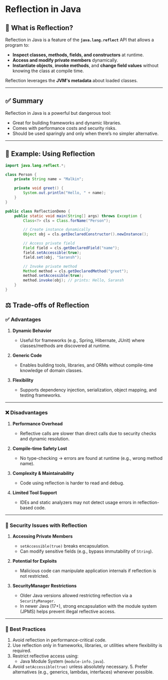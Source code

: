 # Reflection in Java

## 📌 What is Reflection?

Reflection in Java is a feature of the **`java.lang.reflect`** API that allows a program to:
- **Inspect classes, methods, fields, and constructors** at runtime.
- **Access and modify private members** dynamically.
- **Instantiate objects**, **invoke methods**, and **change field values** without knowing the class at compile time.

Reflection leverages the **JVM's metadata** about loaded classes.

---

## ✅ Summary

Reflection in Java is a powerful but dangerous tool:
- Great for building frameworks and dynamic libraries.
- Comes with performance costs and security risks.
- Should be used sparingly and only when there’s no simpler alternative.

---

## 📝 Example: Using Reflection
```java
import java.lang.reflect.*;

class Person {
    private String name = "Malkin";

    private void greet() {
        System.out.println("Hello, " + name);
    }
}

public class ReflectionDemo {
    public static void main(String[] args) throws Exception {
        Class<?> cls = Class.forName("Person");

        // Create instance dynamically
        Object obj = cls.getDeclaredConstructor().newInstance();

        // Access private field
        Field field = cls.getDeclaredField("name");
        field.setAccessible(true);
        field.set(obj, "Saransh");

        // Invoke private method
        Method method = cls.getDeclaredMethod("greet");
        method.setAccessible(true);
        method.invoke(obj); // prints: Hello, Saransh
    }
}
```

## ⚖️ Trade-offs of Reflection

### ✅ Advantages

1. **Dynamic Behavior**
    - Useful for frameworks (e.g., Spring, Hibernate, JUnit) where classes/methods are discovered at runtime.

2. **Generic Code**
    - Enables building tools, libraries, and ORMs without compile-time knowledge of domain classes.

3. **Flexibility**
    - Supports dependency injection, serialization, object mapping, and testing frameworks.

---

### ❌ Disadvantages

1. **Performance Overhead**
    - Reflective calls are slower than direct calls due to security checks and dynamic resolution.

2. **Compile-time Safety Lost**
    - No type-checking → errors are found at runtime (e.g., wrong method name).

3. **Complexity & Maintainability**
    - Code using reflection is harder to read and debug.

4. **Limited Tool Support**
    - IDEs and static analyzers may not detect usage errors in reflection-based code.

---

### 🔐 Security Issues with Reflection

1. **Accessing Private Members**
    - `setAccessible(true)` breaks encapsulation.
    - Can modify sensitive fields (e.g., bypass immutability of `String`).

2. **Potential for Exploits**
    - Malicious code can manipulate application internals if reflection is not restricted.

3. **SecurityManager Restrictions**
    - Older Java versions allowed restricting reflection via a `SecurityManager`.
    - In newer Java (17+), strong encapsulation with the module system (JPMS) helps prevent illegal reflective access.

---

### 📌 Best Practices

1. Avoid reflection in performance-critical code.
2. Use reflection only in frameworks, libraries, or utilities where flexibility is required.
3. Restrict reflective access using:
    - Java Module System (`module-info.java`).
4. Avoid `setAccessible(true)` unless absolutely necessary.
   5. Prefer alternatives (e.g., generics, lambdas, interfaces) whenever possible.

